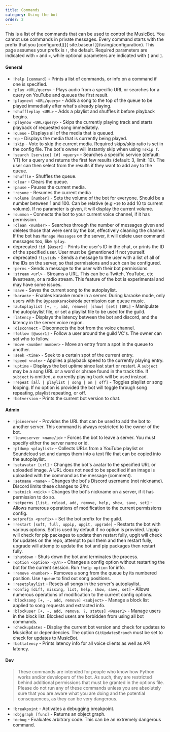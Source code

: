```yaml
---
title: Commands
category: Using the bot
order: 2
---
```


This is a list of the commands that can be used to control the MusicBot. You cannot use commands in private messages. Every command starts with the prefix that you [configured]({{ site.baseurl }}/using/configuration). This page assumes your prefix is `!`, the default. Required parameters are indicated with `<` and `>`, while optional parameters are indicated with `[` and `]`.

#### General

- `!help [command]` - Prints a list of commands, or info on a command if one is specified.
- `!play <URL/query>` - Plays audio from a specific URL or searches for a query on YouTube and queues the first result.
- `!playnext <URL/query>` - Adds a song to the top of the queue to be played immediatly after what's already playing.
- `!shuffleplay <URL>` - Adds a playlist and shuffles it before playback begins. 
- `!playnow <URL/query>` - Skips the currently playing track and starts playback of requested song immediately.
- `!queue` - Displays all of the media that is queued.
- `!np` - Displays the media that is currently being played.
- `!skip` - Vote to skip the current media. Required skips/skip ratio is set in the config file. The bot's owner will instantly skip when using `!skip f`.
- `!search [service] [#] <query>` - Searches a specific service (default: YT) for a query and returns the first few results (default: 3, limit: 10). The user can then select from the results if they want to add any to the queue.
- `!shuffle` - Shuffles the queue.
- `!clear` - Clears the queue.
- `!pause` - Pauses the current media.
- `!resume` - Resumes the current media
- `!volume [number]` - Sets the volume of the bot for everyone. Should be a number between 1 and 100. Can be relative (e.g `+10` to add 10 to current volume). If no parameter is given, it will display the current volume.
- `!summon` - Connects the bot to your current voice channel, if it has permission.
- `!clean <number>` - Searches through the number of messages given and deletes those that were sent by the bot, effectively cleaning the channel. If the bot has `Manage Messages` on the server, it will delete user command messages too, like `!play`.
- <span class="badge warn">deprecated</span> `!id [@user]` - Prints the user's ID in the chat, or prints the ID of the specified user. User must be @mentioned if not yourself.
- <span class="badge warn">deprecated</span> `!listids` - Sends a message to the user with a list of all of the IDs on the server, so that permissions and such can be configured.
- `!perms` - Sends a message to the user with their bot permissions.
- `!stream <url>` - Streams a URL. This can be a Twitch, YouTube, etc livestream, or a radio stream. This feature of the bot is experimental and may have some issues.
- `!save` - Saves the current song to the autoplaylist.
- `!karaoke` - Enables karaoke mode in a server. During karaoke mode, only users with the `BypassKaraokeMode` permission can queue music.
- `!autoplaylist [+, -, add, remove] [show] [set] [URL]` - Manipulate the autoplaylist file, or set a playlist file to be used for the guild.
- `!latency` - Displays the latency between the bot and discord, and the latency in the server voice region.
- `!disconnect` - Disconnects the bot from the voice channel.
- `!follow [@user1]` - Follow a user around the guild VC's. The owner can set who to follow. 
- `!move <number number>` - Move an entry from a spot in the queue to another.
- `!seek <time>` - Seek to a certain spot of the current entry. 
- `!speed <rate>` - Applies a playback speed to the currently playing entry. 
- `!uptime` - Displays the bot uptime since last start or restart. 
A `subject` may be a song URL or a word or phrase found in the track title.
If `subject` is omitted, a currently playing track will be used instead.
- `!repeat [all | playlist | song | on | off]` -   Toggles playlist or song looping.
If no option is provided the bot will toggle through song repeating, playlist repeating, or off.
- `!botversion` - Prints the current bot version to chat.


#### Admin

- `!joinserver` - Provides the URL that can be used to add the bot to another server. This command is always restricted to the owner of the bot.
- `!leaveserver <name/id>` - Forces the bot to leave a server. You must specify either the server name or id.
- `!pldump <playlist>` - Collects URLs from a YouTube playlist or Soundcloud set and dumps them into a text file that can be copied into the autoplaylist.
- `!setavatar [url]` - Changes the bot's avatar to the specified URL or uploaded image. A URL does not need to be specified if an image is uploaded with the command as the message (comment).
- `!setname <name>` - Changes the bot's Discord username (not nickname). Discord limits these changes to 2/hr.
- `!setnick <nick>` - Changes the bot's nickname on a server, if it has permission to do so.
- `!setperms [list, reload, add, remove, help, show, save, set]` - Allows numerous operations of modification to the current permissions config.
- `setprefix <prefix>` - Set the bot prefix for the guild.
- `!restart [soft, full, uppip, upgit, upgrade]` - Restarts the bot with various options. Soft is used by default if no option is provided.
Uppip will check for pip packages to update then restart fully, upgit will check for updates on the repo, attempt to pull them and then restart fully, upgrade will attemp to
update the bot and pip packages then restart fully.
- `!shutdown` - Shuts down the bot and terminates the process.
- `!option <option> <y/n>` - Changes a config option without restarting the bot for the current session. Run `!help option` for info.
- `!remove <number>` - Removes a song from the queue by its numbered position. Use `!queue` to find out song positions.
- `!resetplaylist` - Resets all songs in the server's autoplaylist.
- `!config [diff, missing, list, help, show, save, set]` - Allows numerous operations of modification to the current config options.
- `!blocksong [+, -, add, remove] <subject>` - Manage a block list applied to song requests and extracted info.
- `!blockuser [+, -, add, remove, ?, status] <@user1>` - Manage users in the block list.
Blocked users are forbidden from using all bot commands.
- `!checkupdates` - Display the current bot version and check for updates to MusicBot or dependencies.
The option `GitUpdatesBranch` must be set to check for updates to MusicBot.
- `!botlatency` -  Prints latency info for all voice clients as well as API latency.


#### Dev

> These commands are intended for people who know how Python works and/or developers of the bot. As such, they are restricted behind additional permissions that must be granted in the options file. Please do not run any of these commands unless you are absolutely sure that you are aware what you are doing and the potential consequences, as they can be very dangerous.

- `!breakpoint` - Activates a debugging breakpoint.
- `!objgraph [func]` - Returns an object graph.
- `!debug` - Evaluates arbitrary code. This can be an extremely dangerous command.
